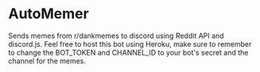 # AutoMemer
Sends memes from r/dankmemes to discord using Reddit API and discord.js.
Feel free to host this bot using Heroku, make sure to remember to change the BOT_TOKEN and CHANNEL_ID to your bot's secret and the channel for the memes.